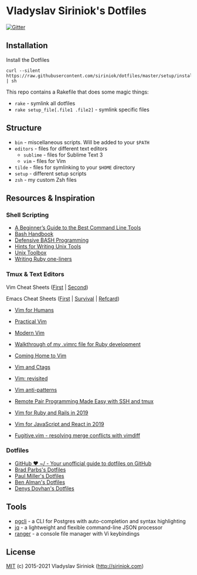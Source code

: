 # Vladyslav Siriniok's Dotfiles

[![Gitter](https://badges.gitter.im/siriniok/dotfiles.svg)](https://gitter.im/siriniok)

## Installation

Install the Dotfiles

```
curl --silent https://raw.githubusercontent.com/siriniok/dotfiles/master/setup/install.sh | sh
```

This repo contains a Rakefile that does some magic things:

- `rake` - symlink all dotfiles
- `rake setup_file[.file1 .file2]` - symlink specific files

## Structure

- `bin` - miscellaneous scripts. Will be added to your `$PATH`
- `editors` - files for different text editors
  - `sublime` - files for Sublime Text 3
  - `vim` - files for Vim
- `tilde` - files for symlinking to your `$HOME` directory
- `setup` - different setup scripts
- `zsh` - my custom Zsh files

## Resources & Inspiration

### Shell Scripting

- [A Beginner’s Guide to the Best Command Line Tools](https://webdevstudios.com/2015/02/10/a-beginners-guide-to-the-best-command-line-tools/)
- [Bash Handbook](https://github.com/denysdovhan/bash-handbook)
- [Defensive BASH Programming](http://www.kfirlavi.com/blog/2012/11/14/defensive-bash-programming)
- [Hints for Writing Unix Tools](https://monkey.org/~marius/unix-tools-hints.html)
- [Unix Toolbox](http://cb.vu/unixtoolbox.xhtml)
- [Writing Ruby one-liners](https://learnbyexample.github.io/learn_ruby_oneliners/)

### Tmux & Text Editors

Vim Cheat Sheets ([First](http://www.viemu.com/a_vi_vim_graphical_cheat_sheet_tutorial.html) | [Second](http://www.fprintf.net/vimCheatSheet.html))

Emacs Cheat Sheets ([First](http://sachachua.com/blog/wp-content/uploads/2013/05/How-to-Learn-Emacs8.png) | [Survival](https://www.gnu.org/software/emacs/refcards/pdf/survival.pdf) | [Refcard](https://www.gnu.org/software/emacs/refcards/pdf/refcard.pdf))

- [Vim for Humans](https://vimebook.com/)

- [Practical Vim](https://pragprog.com/book/dnvim2/practical-vim-second-edition)
- [Modern Vim](https://pragprog.com/book/modvim/modern-vim)
- [Walkthrough of my .vimrc file for Ruby development](http://janjiss.com/walkthrough-of-my-vimrc-file-for-ruby-development/)
- [Coming Home to Vim](http://stevelosh.com/blog/2010/09/coming-home-to-vim/#some-background-about-me)
- [Vim and Ctags](https://andrew.stwrt.ca/posts/vim-ctags/)
- [Vim: revisited](http://mislav.net/2011/12/vim-revisited/)
- [Vim anti-patterns](https://sanctum.geek.nz/arabesque/vim-anti-patterns/)
- [Remote Pair Programming Made Easy with SSH and tmux](http://www.hamvocke.com/blog/remote-pair-programming-with-tmux/)
- [Vim for Ruby and Rails in 2019](https://www.vimfromscratch.com/articles/vim-for-ruby-and-rails-in-2019/)
- [Vim for JavaScript and React in 2019](https://www.vimfromscratch.com/articles/vim-for-javascript-and-react-in-2019/)
- [Fugitive.vim - resolving merge conflicts with vimdiff](http://vimcasts.org/episodes/fugitive-vim-resolving-merge-conflicts-with-vimdiff/)

### Dotfiles

- [GitHub ❤ ~/ - Your unofficial guide to dotfiles on GitHub](https://dotfiles.github.io/)
- [Brad Parbs's Dotfiles](https://github.com/bradp/dotfiles)
- [Paul Miller's Dotfiles](https://github.com/paulmillr/dotfiles)
- [Ben Alman's Dotfiles](https://github.com/cowboy/dotfiles)
- [Denys Dovhan's Dotfiles](https://github.com/denysdovhan/dotfiles)

## Tools

- [pgcli](https://www.pgcli.com/) - a CLI for Postgres with auto-completion and syntax highlighting
- [jq](https://stedolan.github.io/jq/) - a lightweight and flexible command-line JSON processor
- [ranger](http://ranger.nongnu.org/) - a console file manager with Vi keybindings

## License

[MIT](https://github.com/siriniok/dotfiles/blob/master/LICENSE) (c) 2015-2021 Vladyslav Siriniok (http://siriniok.com)
